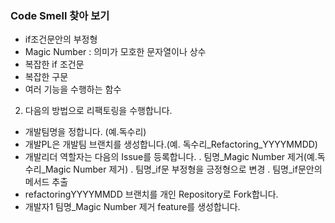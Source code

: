 ### Code Smell 찾아 보기
  - if조건문안의 부정형
  - Magic Number : 의미가 모호한 문자열이나 상수
  - 복잡한 if 조건문
  - 복잡한 구문
  - 여러 기능을 수행하는 함수
  
  
2. 다음의 방법으로 리팩토링을 수행합니다.
  - 개발팀명을 정합니다. (예.독수리)
  - 개발PL은 개발팀 브랜치를 생성합니다.(예. 독수리_Refactoring_YYYYMMDD)
  - 개발리더 역할자는 다음의 Issue를 등록합니다.
   . 팀명_Magic Number 제거(예.독수리_Magic Number 제거)
   . 팀명_if문 부정형을 긍정형으로 변경
   . 팀명_if문안의 메서드 추출
  - refactoringYYYYMMDD 브랜치를 개인 Repository로 Fork합니다.
  - 개발자1 팀명_Magic Number 제거 feature를 생성합니다.
